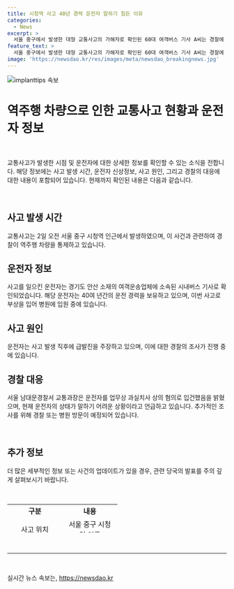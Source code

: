 ```yaml
---
title: 시청역 사고 40년 경력 운전자 말하기 힘든 이유
categories:
  - News
excerpt: >
  서울 중구에서 발생한 대형 교통사고의 가해자로 확인된 60대 여객버스 기사 A씨는 경찰에 의해 업무상 과실치사상 혐의로 입건됐다. A씨는 역주행 후 보행자 9명을 사망시킨 사고로 갈비뼈 등을 다치며 병원에 입원 중이며, 급발진을 주장하고 있다. 경찰은 A씨의 상태를 고려해 조만간 조사할 예정이라고 전했다. A씨는 40여 년의 운전 경력을 가진 베테랑 기사로, 과거에도 서울에서 버스 기사로 일한 적이 있다고 한다.
feature_text: >
  서울 중구에서 발생한 대형 교통사고의 가해자로 확인된 60대 여객버스 기사 A씨는 경찰에 의해 업무상 과실치사상 혐의로 입건됐다. A씨는 역주행 후 보행자 9명을 사망시킨 사고로 갈비뼈 등을 다치며 병원에 입원 중이며, 급발진을 주장하고 있다. 경찰은 A씨의 상태를 고려해 조만간 조사할 예정이라고 전했다. A씨는 40여 년의 운전 경력을 가진 베테랑 기사로, 과거에도 서울에서 버스 기사로 일한 적이 있다고 한다.
image: 'https://newsdao.kr/res/images/meta/newsdao_breakingnews.jpg'
---
```


<p><img src="https://newsdao.kr/res/images/meta/newsdao_breakingnews.jpg" alt="implanttips 속보" /></p>

<h1 data-ke-size="size26">역주행 차량으로 인한 교통사고 현황과 운전자 정보</h1>

<p data-ke-size="size16">&nbsp;</p>

<p>교통사고가 발생한 시점 및 운전자에 대한 상세한 정보를 확인할 수 있는 소식을 전합니다. 해당 정보에는 사고 발생 시간, 운전자 신상정보, 사고 원인, 그리고 경찰의 대응에 대한 내용이 포함되어 있습니다. 현재까지 확인된 내용은 다음과 같습니다.</p>

<p data-ke-size="size16">&nbsp;</p>

<h2 data-ke-size="size24">사고 발생 시간</h2>

<p data-ke-size="size16">교통사고는 2일 오전 서울 중구 시청역 인근에서 발생하였으며, 이 사건과 관련하여 경찰이 역주행 차량을 통제하고 있습니다.</p>

<h2 data-ke-size="size24">운전자 정보</h2>

<p data-ke-size="size16">사고를 일으킨 운전자는 경기도 안산 소재의 여객운송업체에 소속된 시내버스 기사로 확인되었습니다. 해당 운전자는 40여 년간의 운전 경력을 보유하고 있으며, 이번 사고로 부상을 입어 병원에 입원 중에 있습니다.</p>

<h2 data-ke-size="size24">사고 원인</h2>

<p data-ke-size="size16">운전자는 사고 발생 직후에 급발진을 주장하고 있으며, 이에 대한 경찰의 조사가 진행 중에 있습니다.</p>

<h2 data-ke-size="size24">경찰 대응</h2>

<p data-ke-size="size16">서울 남대문경찰서 교통과장은 운전자를 업무상 과실치사 상의 혐의로 입건했음을 밝혔으며, 현재 운전자의 상태가 말하기 어려운 상황이라고 언급하고 있습니다. 추가적인 조사를 위해 경찰 또는 병원 방문이 예정되어 있습니다.</p>

<p data-ke-size="size16">&nbsp;</p>

<h2 data-ke-size="size24">추가 정보</h2>

<p data-ke-size="size16">더 많은 세부적인 정보 또는 사건의 업데이트가 있을 경우, 관련 당국의 발표를 주의 깊게 살펴보시기 바랍니다.</p>

<p data-ke-size="size16">&nbsp;</p>

<table style="width: 637px; height: 65px;">
<tbody>
<tr>
<td style="width: 110.391px; text-align: center; height: 17px;"><b>구분</b></td>
<td style="width: 110.391px; text-align: center; height: 17px;"><b>내용</b></td>
</tr>
<tr>
<td style="width: 110.391px; text-align: center; height: 17px;">사고 위치</td>
<td style="width: 110.391px; text-align: center; height: 17px;">서울 중구 시청역 인근</td>
</tr>
<tr>
<td style="width: 110.391px; text-align: center; height: 17px;">운전자 소속</td>
<td style="width: 110.391px; text-align: center; height: 17px;">경기도 안산 소재 여객운송업체</td>
</tr>
<tr>
<td style="width: 110.391px; text-align: center; height: 17px;">부상 상태</td>
<td style="width: 110.391px; text-align: center; height: 17px;">병원 입원 중</td>
</tr>
<tr>
<td style="width: 110.391px; text-align: center; height: 17px;">경찰 조치</td>
<td style="width: 110.391px; text-align: center; height: 17px;">업무상 과실치사상 혐의로 입건</td>
</tr>
</tbody>
</table>

<p data-ke-size="size16">&nbsp;</p>

<hr>

<p data-ke-size="size16">&nbsp;</p>
실시간 뉴스 속보는, <a href="https://newsdao.kr" rel="dofollow">https://newsdao.kr</a>


